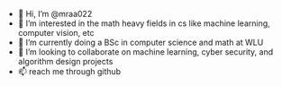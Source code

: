 - 👋 Hi, I’m @mraa022
- 👀 I’m interested in the math heavy fields in cs like machine learning, computer vision, etc
- 🌱 I’m currently doing a BSc in computer science and math at WLU
- 💞️ I’m looking to collaborate on machine learning, cyber security, and algorithm design projects
- 📫 reach me through github

<!---
mraa022/mraa022 is a ✨ special ✨ repository because its `README.md` (this file) appears on your GitHub profile.
You can click the Preview link to take a look at your changes.
--->
